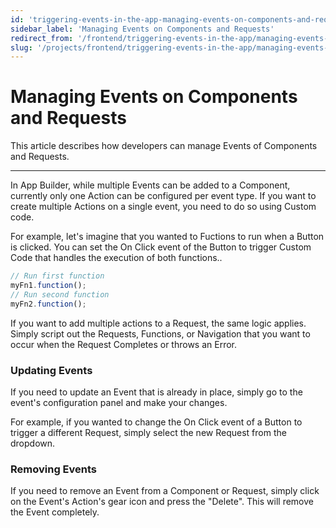 ```yaml
---
id: 'triggering-events-in-the-app-managing-events-on-components-and-requests'
sidebar_label: 'Managing Events on Components and Requests'
redirect_from: '/frontend/triggering-events-in-the-app/managing-events-on-components-and-requests'
slug: '/projects/frontend/triggering-events-in-the-app/managing-events-on-components-and-requests'
---
```


# Managing Events on Components and Requests

This article describes how developers can manage Events of Components and Requests.

---

In App Builder, while multiple Events can be added to a Component, currently only one Action can be configured per event type. If you want to create multiple Actions on a single event, you need to do so using Custom code.

For example, let's imagine that you wanted to Fuctions to run when a Button is clicked. You can set the On Click event of the Button to trigger Custom Code that handles the execution of both functions..

```js
// Run first function
myFn1.function();
// Run second function
myFn2.function();
```

If you want to add multiple actions to a Request, the same logic applies. Simply script out the Requests, Functions, or Navigation that you want to occur when the Request Completes or throws an Error.

### Updating Events

If you need to update an Event that is already in place, simply go to the event's configuration panel and make your changes.

For example, if you wanted to change the On Click event of a Button to trigger a different Request, simply select the new Request from the dropdown.

### Removing Events

If you need to remove an Event from a Component or Request, simply click on the Event's Action's gear icon and press the "Delete". This will remove the Event completely.
